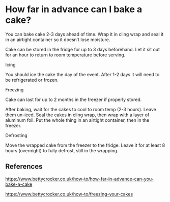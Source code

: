 # How far in advance can I bake a cake?

You can bake cake 2-3 days ahead of time.
Wrap it in cling wrap and seal it in an airtight container so it doesn’t lose moisture.

Cake can be stored in the fridge for up to 3 days beforehand. 
Let it sit out for an hour to return to room temperature before serving.

Icing

You should ice the cake the day of the event.
After 1-2 days it will need to be refrigerated or frozen.

Freezing

Cake can last for up to 2 months in the freezer if properly stored.

After baking, wait for the cakes to cool to room temp (2-3 hours). Leave them un-iced.
Seal the cakes in cling wrap, then wrap with a layer of aluminum foil. Put the whole thing in an airtight container, then in the freezer.

Defrosting 

Move the wrapped cake from the freezer to the fridge.
Leave it for at least 8 hours (overnight) to fully defrost, still in the wrapping.


## References 

https://www.bettycrocker.co.uk/how-to/how-far-in-advance-can-you-bake-a-cake

https://www.bettycrocker.co.uk/how-to/freezing-your-cakes
